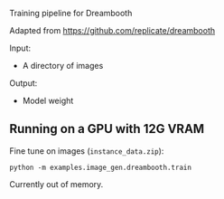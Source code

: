 Training pipeline for Dreambooth

Adapted from https://github.com/replicate/dreambooth

Input:
- A directory of images

Output:
- Model weight

## Running on a GPU with 12G VRAM

Fine tune on images (`instance_data.zip`):

```
python -m examples.image_gen.dreambooth.train
```

Currently out of memory.